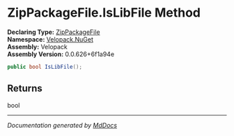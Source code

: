 ﻿<!--  
  <auto-generated>   
    The contents of this file were generated by a tool.  
    Changes to this file may be list if the file is regenerated  
  </auto-generated>   
-->

# ZipPackageFile.IsLibFile Method

**Declaring Type:** [ZipPackageFile](../index.md)  
**Namespace:** [Velopack.NuGet](../../index.md)  
**Assembly:** Velopack  
**Assembly Version:** 0.0.626+6f1a94e

```csharp
public bool IsLibFile();
```

## Returns

bool

___

*Documentation generated by [MdDocs](https://github.com/ap0llo/mddocs)*

